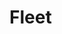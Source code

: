 #  Fleet

<api-schema openapi-path="../../../tsp-output/schema/openapi.yaml" name="Fleet"></api-schema>